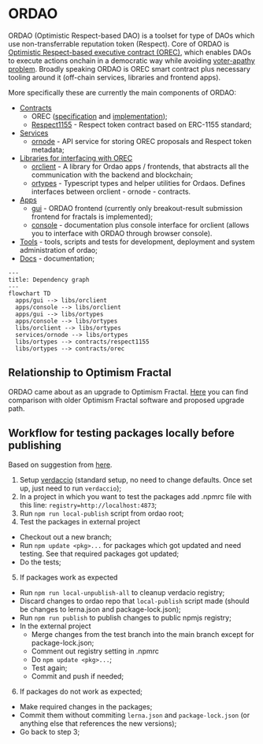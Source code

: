 # ORDAO

<!-- TODO: link -->
ORDAO (Optimistic Respect-based DAO) is a toolset for type of DAOs which use non-transferrable reputation token (Respect). Core of ORDAO is [Optimistic Respect-based executive contract (OREC)](./docs/OREC.md), which enables DAOs to execute actions onchain in a democratic way while avoiding [voter-apathy problem](./docs/OREC.md#motivation). Broadly speaking ORDAO is OREC smart contract plus necessary tooling around it (off-chain services, libraries and frontend apps).

More specifically these are currently the main components of ORDAO:

* [Contracts](./contracts/)
  * OREC ([specification](./docs/OREC.md) and [implementation](./contracts/packages/orec/));
  * [Respect1155](./contracts/packages/respect1155/) - Respect token contract based on ERC-1155 standard;
* [Services](./services/)
  * [ornode](./services/ornode/) - API service for storing OREC proposals and Respect token metadata;
* [Libraries for interfacing with OREC](./libs/)
  * [orclient](./libs/orclient/) - A library for Ordao apps / frontends, that abstracts all the communication with the backend and blockchain;
  * [ortypes](./libs/ortypes) - Typescript types and helper utilities for Ordaos. Defines interfaces between orclient - ornode - contracts.
* [Apps](./apps/)
  * [gui](./apps/gui) - ORDAO frontend (currently only breakout-result submission frontend for fractals is implemented);
  * [console](./apps/console/) - documentation plus console interface for orclient (allows you to interface with ORDAO through browser console).
* [Tools](./tools/) - tools, scripts and tests for development, deployment and system administration of ordao;
* [Docs](./docs/) - documentation;

```mermaid
---
title: Dependency graph
---
flowchart TD
  apps/gui --> libs/orclient
  apps/console --> libs/orclient
  apps/gui --> libs/ortypes
  apps/console --> libs/ortypes
  libs/orclient --> libs/ortypes
  services/ornode --> libs/ortypes
  libs/ortypes --> contracts/respect1155
  libs/ortypes --> contracts/orec
```

## Relationship to Optimism Fractal
ORDAO came about as an upgrade to Optimism Fractal. [Here](./docs/OF_ORDAO_UPGRADE.md) you can find comparison with older Optimism Fractal software and proposed upgrade path.

## Workflow for testing packages locally before publishing
Based on suggestion from [here](https://github.com/lerna/lerna/issues/2363).

1. Setup [verdaccio](https://verdaccio.org/docs/installation) (standard setup, no need to change defaults. Once set up, just need to run `verdaccio`);
2. In a project in which you want to test the packages add .npmrc file with this line: `registry=http://localhost:4873`;
3. Run `npm run local-publish` script from ordao root; 
4. Test the packages in external project
  * Checkout out a new branch;
  * Run `npm update <pkg>...` for packages which got updated and need testing. See that required packages got updated;
  * Do the tests;
5. If packages work as expected
  * Run `npm run local-unpublish-all` to cleanup verdacio registry;
  * Discard changes to ordao repo that `local-publish` script made (should be changes to lerna.json and package-lock.json);
  * Run `npm run publish` to publish changes to public npmjs registry;
  * In the external project
    * Merge changes from the test branch into the main branch except for package-lock.json;
    * Comment out registry setting in .npmrc
    * Do `npm update <pkg>...`;
    * Test again;
    * Commit and push if needed;
6. If packages do not work as expected;
  * Make required changes in the packages;
  * Commit them without commiting `lerna.json` and `package-lock.json` (or anything else that references the new versions);
  * Go back to step 3;

